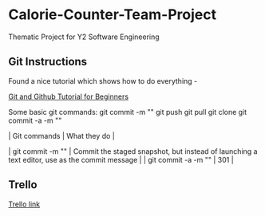 # Calorie-Counter-Team-Project
Thematic Project for Y2 Software Engineering

## Git Instructions
Found a nice tutorial which shows how to do everything -

[Git and Github Tutorial for Beginners](https://product.hubspot.com/blog/git-and-github-tutorial-for-beginners)

Some basic git commands:
git commit -m ""
git push
git pull
git clone
git commit -a -m ""

| Git commands | What they do |

| git commit -m "<message>"   | Commit the staged snapshot, but instead of launching
a text editor, use <message> as the commit message | 
| git commit -a -m "" | 301   |
## Trello
[Trello link](https://trello.com/b/kUX9g9p6/calories-counter-team-project)
